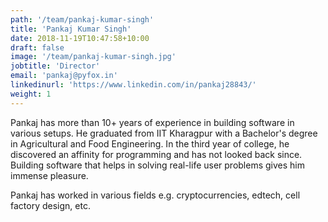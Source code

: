 ```yaml
---
path: '/team/pankaj-kumar-singh'
title: 'Pankaj Kumar Singh'
date: 2018-11-19T10:47:58+10:00
draft: false
image: '/team/pankaj-kumar-singh.jpg'
jobtitle: 'Director'
email: 'pankaj@pyfox.in'
linkedinurl: 'https://www.linkedin.com/in/pankaj28843/'
weight: 1
---
```

Pankaj has more than 10+ years of experience in building software in various setups. He graduated from IIT Kharagpur with a Bachelor's degree in Agricultural and Food Engineering. In the third year of college, he discovered an affinity for programming and has not looked back since. Building software that helps in solving real-life user problems gives him immense pleasure.

Pankaj has worked in various fields e.g. cryptocurrencies, edtech, cell factory design, etc.